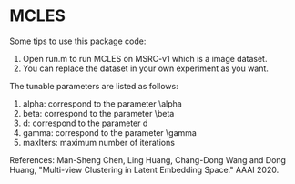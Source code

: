 # MCLES
Some tips to use this package code:

1. Open run.m to run MCLES on MSRC-v1 which is a image dataset.
2. You can replace the dataset in your own experiment as you want.

The tunable parameters are listed as follows:
1. alpha: correspond to the parameter \alpha
2. beta: correspond to the parameter \beta
3. d: correspond to the parameter d
4. gamma: correspond to the parameter \gamma
5. maxIters: maximum number of iterations

References:
Man-Sheng Chen, Ling Huang, Chang-Dong Wang and Dong Huang, "Multi-view Clustering in Latent Embedding Space." AAAI 2020. 
